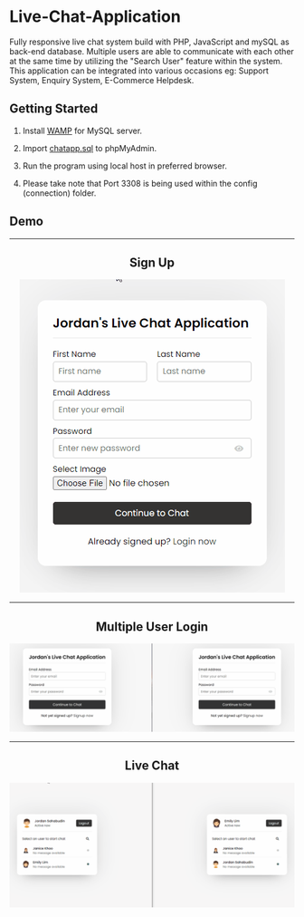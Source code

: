 # Live-Chat-Application
Fully responsive live chat system build with PHP, JavaScript and mySQL as back-end database. Multiple users are able to communicate with each other at the same time by utilizing the "Search User" feature within the system. This application can be integrated into various occasions eg: Support System, Enquiry System, E-Commerce Helpdesk.
<br>


## Getting Started
1. Install  [WAMP](https://www.wampserver.com/en/download-wampserver-64bits/) for MySQL server.

2. Import  [chatapp.sql](/Live-Chat-Application/sql/chatapp.sql) to phpMyAdmin. 

3. Run the program using local host in preferred browser.

4. Please take note that Port 3308 is being used within the config (connection) folder.


## Demo

-----

<div align="center">
  <h2>Sign Up</h2>
<img src="php/images/signup.gif" alt="gif">
</div>

-----

<div align="center">
  <h2>Multiple User Login</h2>
<img src="php/images/signin.gif" alt="gif">
</div>

-----

<div align="center">
  <h2>Live Chat</h2>
<img src="php/images/chatting.gif" alt="gif">
</div>


